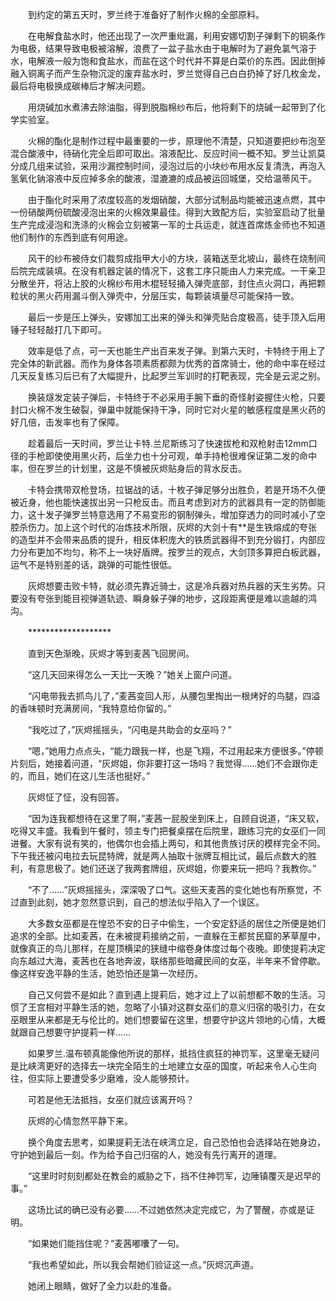 　　到约定的第五天时，罗兰终于准备好了制作火棉的全部原料。

　　在电解食盐水时，他还出现了一次严重纰漏，利用安娜切割子弹剩下的铜条作为电极，结果导致电极被溶解，浪费了一盆子盐水由于电解时为了避免氯气溶于水，电解液一般为饱和食盐水，而盐在这个时代并不算是白菜价的东西。因此倒掉融入铜离子而产生杂物沉淀的废弃盐水时，罗兰觉得自己白白扔掉了好几枚金龙，最后将电极换成碳棒后才解决问题。

　　用烧碱加水煮沸去除油脂，得到脱脂棉纱布后，他将剩下的烧碱一起带到了化学实验室。

　　火棉的酯化是制作过程中最重要的一步，原理他不清楚，只知道要把纱布泡至混合酸液中，待硝化完全后即可取出。溶液配比、反应时间一概不知。罗兰让凯莫分成几组来试验，采用沙漏控制时间，浸泡过后的小块纱布用水反复清洗，再泡入氢氧化钠溶液中反应掉多余的酸液，湿漉漉的成品被运回城堡，交给温蒂风干。

　　由于酯化时采用了浓度较高的发烟硝酸，大部分试制品均能被迅速点燃，其中一份硝酸两份硫酸浸泡出来的火棉效果最佳。得到大致配方后，实验室启动了批量生产完成浸泡和洗涤的火棉会立刻被第一军的士兵运走，就连首席炼金师也不知道他们制作的东西到底有何用途。

　　风干的纱布被侍女们裁剪成指甲大小的方块，装箱送至北坡山，最终在烧制间后院完成装填。在没有机器定装的情况下，这套工序只能由人力来完成。一干亲卫分散坐开，将沾上胶的火棉纱布用木棍轻轻捅入弹壳底部，封住点火洞口，再把颗粒状的黑火药用漏斗倒入弹壳中，分层压实，每颗装填量尽可能保持一致。

　　最后一步是压上弹头，安娜加工出来的弹头和弹壳贴合度极高，徒手顶入后用锤子轻轻敲打几下即可。

　　效率是低了点，可一天也能生产出百来发子弹。到第六天时，卡特终于用上了完全体的新武器。而作为身体各项素质都颇为优秀的首席骑士，他的命中率在经过几天反复练习后已有了大幅提升，比起罗兰军训时的打靶表现，完全是云泥之别。

　　换装燧发定装子弹后，卡特终于不必采用手腕下垂的奇怪射姿握住火枪，只要封口火棉不发生破裂，弹巢中就能保持干净，同时它对火星的敏感程度是黑火药的好几倍，击发率也有了保障。

　　趁着最后一天时间，罗兰让卡特.兰尼斯练习了快速拔枪和双枪射击12mm口径的手枪即使使用黑火药，后坐力也十分可观，单手持枪很难保证第二发的命中率，但在罗兰的计划里，这是不慎被灰烬贴身后的背水反击。

　　卡特会携带双枪登场，拉锯战的话，十枚子弹足够分出胜负，若是开场不久便被近身，他也能快速拔出另一只枪反击。而且考虑到对方的武器具有一定的防御能力，这十发子弹罗兰特意选用了不易变形的钢制弹头，增加穿透力的同时减小了空腔杀伤力。加上这个时代的冶炼技术所限，灰烬的大剑十有**是生铁熔成的夸张的造型并不会带来品质的提升，相反体积庞大的铁质武器得不到充分锻打，内部应力分布更加不均匀，称不上一块好盾牌。按罗兰的观点，大剑顶多算把白板武器，运气不是特别差的话，跳弹的可能性很低。

　　灰烬想要击败卡特，就必须先靠近骑士，这是冷兵器对热兵器的天生劣势。只要没有夸张到能目视弹道轨迹、瞬身躲子弹的地步，这段距离便是难以逾越的鸿沟。

　　*******************

　　直到天色渐晚，灰烬才等到麦茜飞回房间。

　　“这几天回来得怎么一天比一天晚？”她关上窗户问道。

　　“闪电带我去抓鸟儿了，”麦茜变回人形，从腰包里掏出一根烤好的鸟腿，四溢的香味顿时充满房间，“我特意给你留的。”

　　“我吃过了，”灰烬摇摇头，“闪电是共助会的女巫吗？”

　　“嗯，”她用力点点头，“能力跟我一样，也是飞翔，不过用起来方便很多。”停顿片刻后，她接着问道，“灰烬姐，你非要打这一场吗？我觉得……她们不会跟你走的，而且，她们在这儿生活也挺好。”

　　灰烬怔了怔，没有回答。

　　“因为连我都想待在这里了啊，”麦茜一屁股坐到床上，自顾自说道，“床又软，吃得又丰盛。我看到午餐时，领主专门把餐桌摆在后院里，跟练习完的女巫们一同进餐。大家有说有笑的，他偶尔也会插上两句，和其他贵族讨厌的模样完全不同。下午我还被闪电拉去玩昆特牌，就是两人抽取十张牌互相比试，最后点数大的胜利，有意思极了。她们还送了我两套牌组，灰烬姐，你要来玩一把吗？我教你。”

　　“不了……”灰烬摇摇头，深深吸了口气。这些天麦茜的变化她也有所察觉，不过直到此刻，她才忽然意识到，自己的想法似乎陷入了一个误区。

　　大多数女巫都是在惶恐不安的日子中偷生，一个安定舒适的居住之所便是她们追求的全部。比如麦茜，在未被提莉接纳之前，一直躲在王都贫民窟的茅草屋中，就像真正的鸟儿那样，在屋顶横梁的狭缝中缩卷身体度过每个夜晚。即使提莉决定向东越过大海，麦茜也在各地奔波，联络那些暗藏民间的女巫，半年来不曾停歇。像这样安逸平静的生活，她恐怕还是第一次经历。

　　自己又何尝不是如此？直到遇上提莉后，她才过上了以前想都不敢的生活。习惯了王宫相对平静生活的她，忽略了小镇对这群女巫们的意义归宿的吸引力，在女巫眼里从来都是无与伦比的。她们想要留在这里，想要守护这片领地的心情，大概就跟自己想要守护提莉一样……

　　如果罗兰.温布顿真能像他所说的那样，抵挡住疯狂的神罚军，这里毫无疑问是比峡湾更好的选择去一块完全陌生的土地建立女巫的国度，听起来令人心生向往，但实际上要遭受多少磨难，没人能够预计。

　　可若是他无法抵挡，女巫们就应该离开吗？

　　灰烬的心情忽然平静下来。

　　换个角度去思考，如果提莉无法在峡湾立足，自己恐怕也会选择站在她身边，守护她到最后一刻。作为给予自己归宿的人，她没有先行离开的道理。

　　“这里时时刻刻都处在教会的威胁之下，挡不住神罚军，边陲镇覆灭是迟早的事。”

　　这场比试的确已没有必要……不过她依然决定完成它，为了警醒，亦或是证明。

　　“如果她们能挡住呢？”麦茜嘟囔了一句。

　　“我也希望如此，所以我会帮她们验证这一点。”灰烬沉声道。

　　她闭上眼睛，做好了全力以赴的准备。
